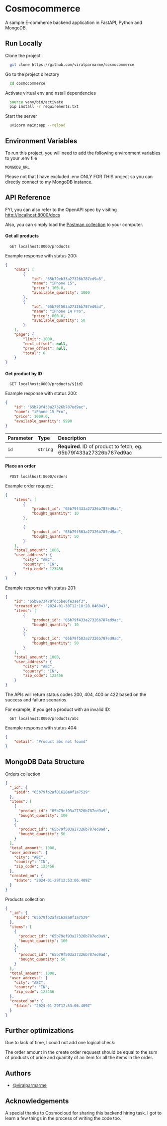 
# Cosmocommerce

A sample E-commerce backend application in FastAPI, Python and MongoDB.


## Run Locally

Clone the project

```bash
  git clone https://github.com/viralparmarme/cosmocommerce
```

Go to the project directory

```bash
  cd cosmocommerce
```

Activate virtual env and nstall dependencies

```bash
  source venv/bin/activate
  pip install -r requirements.txt
```

Start the server

```bash
  uvicorn main:app --reload
```


## Environment Variables

To run this project, you will need to add the following environment variables to your .env file

`MONGODB_URL`

Please not that I have excluded .env ONLY FOR THIS project so you can directly connect to my MongoDB instance.

## API Reference

FYI, you can also refer to the OpenAPI spec by visiting [http://localhost:8000/docs](http://localhost:8000/docs)

Also, you can simply load the [Postman collection](https://github.com/viralparmarme/cosmocommerce/blob/main/Cosmocommerce.postman_collection.json) to your computer.

#### Get all products

```http
  GET localhost:8000/products
```
Example response with status 200:
```json
{
    "data": [
        {
            "id": "65b79eb33a27326b787ed9a8",
            "name": "iPhone 15",
            "price": 100.0,
            "available_quantity": 1000
        },
        {
            "id": "65b79f503a27326b787ed9ad",
            "name": "iPhone 14 Pro",
            "price": 800.0,
            "available_quantity": 50
        }
    ],
    "page": {
        "limit": 1000,
        "next_offset": null,
        "prev_offset": null,
        "total": 6
    }
}
```

#### Get product by ID

```http
  GET localhost:8000/products/${id}
```
Example response with status 200:
```json
{
    "id": "65b79f433a27326b787ed9ac",
    "name": "iPhone 15 Pro",
    "price": 1009.0,
    "available_quantity": 9990
}
```

| Parameter | Type     | Description                       |
| :-------- | :------- | :-------------------------------- |
| `id`      | `string` | **Required**. ID of product to fetch, eg. 65b79f433a27326b787ed9ac |


#### Place an order

```http
  POST localhost:8000/orders
```

Example order request:
```json
{
    "items": [
        {
            "product_id": "65b79f433a27326b787ed9ac",
            "bought_quantity": 10
        },

        {
            "product_id": "65b79f503a27326b787ed9ad",
            "bought_quantity": 50
        }
    ],
    "total_amount": 1000,
    "user_address": {
        "city": "ABC",
        "country": "IN",
        "zip_code": 123456
    }
}
```
Example response with status 201:
```json
{
    "id": "65b8e73470fdc5be6fe3aef3",
    "created_on": "2024-01-30T12:10:28.046043",
    "items": [
        {
            "product_id": "65b79f433a27326b787ed9ac",
            "bought_quantity": 10
        },
        {
            "product_id": "65b79f503a27326b787ed9ad",
            "bought_quantity": 50
        }
    ],
    "total_amount": 1000,
    "user_address": {
        "city": "ABC",
        "country": "IN",
        "zip_code": 123456
    }
}
```

The APIs will return status codes 200, 404, 400 or 422 based on the success and failure scenarios.

For example, if you get a product with an invalid ID:
```http
  GET localhost:8000/products/abc
```
Example response with status 404:
```json
{
    "detail": "Product abc not found"
}
```

## MongoDB Data Structure

Orders collection
```json
{
  "_id": {
    "$oid": "65b79fb2af81628a0f1a7529"
  },
  "items": [
    {
      "product_id": "65b79ef93a27326b787ed9a9",
      "bought_quantity": 100
    },
    {
      "product_id": "65b79f503a27326b787ed9ad",
      "bought_quantity": 50
    }
  ],
  "total_amount": 1000,
  "user_address": {
    "city": "ABC",
    "country": "IN",
    "zip_code": 123456
  },
  "created_on": {
    "$date": "2024-01-29T12:53:06.409Z"
  }
}
```

Products collection
```json
{
  "_id": {
    "$oid": "65b79fb2af81628a0f1a7529"
  },
  "items": [
    {
      "product_id": "65b79ef93a27326b787ed9a9",
      "bought_quantity": 100
    },
    {
      "product_id": "65b79f503a27326b787ed9ad",
      "bought_quantity": 50
    }
  ],
  "total_amount": 1000,
  "user_address": {
    "city": "ABC",
    "country": "IN",
    "zip_code": 123456
  },
  "created_on": {
    "$date": "2024-01-29T12:53:06.409Z"
  }
}
```

## Further optimizations

Due to lack of time, I could not add one logical check: 

The order amount in the create order requuest should be equal to the sum of products of price and quantity of an item for all the items in the order.
## Authors

- [@viralparmarme](https://github.com/viralparmarme)


## Acknowledgements

 A special thanks to Cosmocloud for sharing this backend hiring task. I got to learn a few things in the process of writing the code too.

